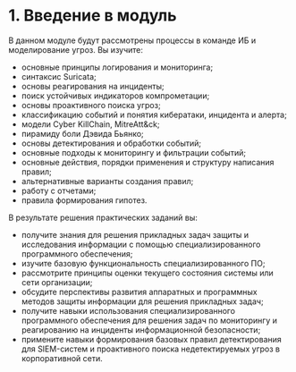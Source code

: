 # 1. Введение в модуль

В данном модуле будут рассмотрены процессы в команде ИБ и моделирование угроз. Вы изучите:
- основные принципы логирования и мониторинга;
- синтаксис Suricata;
- основы реагирования на инциденты;
- поиск устойчивых индикаторов компрометации;
- основы проактивного поиска угроз;
- классификацию событий и понятия кибератаки, инцидента и алерта;
- модели Cyber KillChain, MitreAtt&ck;
- пирамиду боли Дэвида Бьянко;
- основы детектирования и обработки событий;
- основные подходы к мониторингу и фильтрации событий;
- основные действия, порядки применения и структуру написания правил;
- альтернативные варианты создания правил;
- работу с отчетами;
- правила формирования гипотез.

В результате решения практических заданий вы:
- получите знания для решения прикладных задач защиты и исследования информации с помощью специализированного программного обеспечения;
- изучите базовую функциональность специализированного ПО;
- рассмотрите принципы оценки текущего состояния системы или сети организации;
- обсудите перспективы развития аппаратных и программных методов защиты информации для решения прикладных задач;
- получите навыки использования специализированного программного обеспечения для решения задач по мониторингу и реагированию на инциденты информационной безопасности;
- примените навыки формирования базовых правил детектирования для SIEM-систем и проактивного поиска недетектируемых угроз в корпоративной сети.


